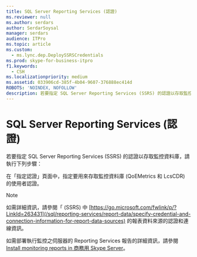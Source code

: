 ```yaml
---
title: SQL Server Reporting Services (認證)
ms.reviewer: null
ms.author: serdars
author: SerdarSoysal
manager: serdars
audience: ITPro
ms.topic: article
ms.custom:
  - ms.lync.dep.DeploySSRSCredentials
ms.prod: skype-for-business-itpro
f1.keywords:
  - CSH
ms.localizationpriority: medium
ms.assetid: 033906cd-385f-4b04-9607-376888ec414d
ROBOTS: 'NOINDEX, NOFOLLOW'
description: 若要指定 SQL Server Reporting Services (SSRS) 的認證以存取監控資料庫，請執行下列步驟：
---
```


# <a name="sql-server-reporting-services-credentials"></a>SQL Server Reporting Services (認證)
 
若要指定 SQL Server Reporting Services (SSRS) 的認證以存取監控資料庫，請執行下列步驟：
  
在「指定認證」頁面中，指定要用來存取監控資料庫 (QoEMetrics 和 LcsCDR) 的使用者認證。 
  
> [!NOTE]
> 如需詳細資訊，請參閱「 (SSRS) 中 [https://go.microsoft.com/fwlink/p/?LinkId=263431](/sql/reporting-services/report-data/specify-credential-and-connection-information-for-report-data-sources) 的報表資料來源的認證和連線資訊。 
  
如需部署執行監控之伺服器的 Reporting Services 報告的詳細資訊，請參閱[Install monitoring reports in 商務用 Skype Server](../../../deploy/deploy-monitoring/install-monitoring-reports.md)。
